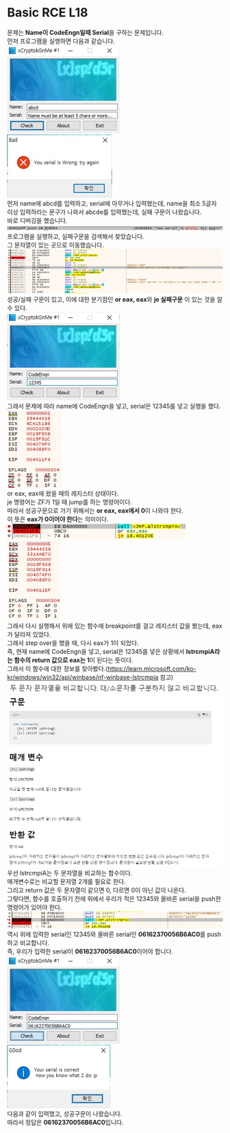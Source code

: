 # Basic RCE L18  
문제는 **Name이 CodeEngn일때 Serial**을 구하는 문제입니다.  
먼저 프로그램을 실행하면 다음과 같습니다.  
<img src="18-1.jpg"> <img src="18-2.jpg">  
먼저 name에 abcd를 입력하고, serial에 아무거나 입력했는데, name을 최소 5글자 이상 입력하라는 문구가 나와서 abcde를 입력했는데, 실패 구문이 나왔습니다.  
바로 디버깅을 했습니다.  
<img src="18-3.jpg">  
프로그램을 실행하고, 실패구문을 검색해서 찾았습니다.  
그 문자열이 있는 곳으로 이동했습니다.  
<img src="18-4.jpg">  
성공/실패 구문이 있고, 이에 대한 분기점인 **or eax, eax**와 **je 실패구문** 이 있는 것을 알 수 있다.  
<img src="18-5.jpg">  
그래서 문제에 따라 name에 CodeEngn을 넣고, serial은 12345를 넣고 실행을 했다.  
<img src="18-6.jpg">  
or eax, eax에 왔을 때의 레지스터 상태이다.  
je 명령어는 ZF가 1일 때 jump를 하는 명령어이다.  
따라서 성공구문으로 가기 위해서는 **or eax, eax에서 0**이 나와야 한다.  
이 뜻은 **eax가 0이어야 한다**는 의미이다.  
<img src="18-8.jpg"> <img src="18-7.jpg">  
그래서 다시 실행해서 위에 있는 함수에 breakpoint를 걸고 레지스터 값을 봤는데, eax가 달라져 있었다.  
그래서 step over을 했을 때, 다시 eax가 1이 되었다.  
즉, 현재 name에 CodeEngn을 넣고, serial은 12345를 넣은 상황에서 **lstrcmpiA라는 함수의 return 값으로 eax는 1**이 된다는 뜻이다.  
그래서 이 함수에 대한 정보를 찾아봤다.(https://learn.microsoft.com/ko-kr/windows/win32/api/winbase/nf-winbase-lstrcmpia 참고)  
<img src="18-9.jpg"> <img src="18-10.jpg">  
우선 lstrcmpiA는 두 문자열을 비교하는 함수이다.  
매개변수로는 비교할 문자열 2개를 필요로 한다.  
그리고 return 값은 두 문자열이 같으면 0, 다르면 0이 아닌 값이 나온다.  
그렇다면, 함수를 호출하기 전에 위에서 우리가 적은 12345와 올바른 serial을 push한 명령어가 있어야 한다.  
<img src="18-11.jpg">  
역시 위에 입력한 serial인 12345와 올바른 serial인 **06162370056B6AC0**를 push하고 비교합니다.  
즉, 우리가 입력한 serial이 **06162370056B6AC0**이어야 합니다.  
<img src="18-12.jpg"> <img src="18-13.jpg">  
다음과 같이 입력했고, 성공구문이 나왔습니다.  
따라서 정답은 **06162370056B6AC0**입니다.  
